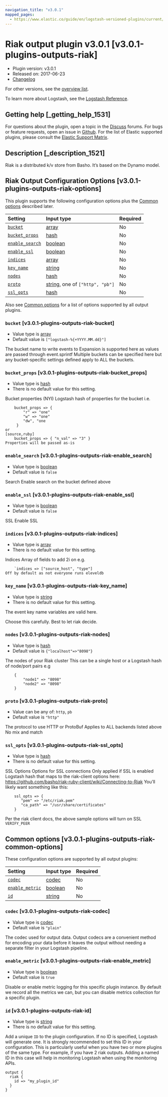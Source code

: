 ```yaml
---
navigation_title: "v3.0.1"
mapped_pages:
  - https://www.elastic.co/guide/en/logstash-versioned-plugins/current/v3.0.1-plugins-outputs-riak.html
---
```


# Riak output plugin v3.0.1 [v3.0.1-plugins-outputs-riak]

* Plugin version: v3.0.1
* Released on: 2017-06-23
* [Changelog](https://github.com/logstash-plugins/logstash-output-riak/blob/v3.0.1/CHANGELOG.md)

For other versions, see the [overview list](output-riak-index.md).

To learn more about Logstash, see the [Logstash Reference](https://www.elastic.co/guide/en/logstash/current/index.html).

## Getting help [_getting_help_1531]

For questions about the plugin, open a topic in the [Discuss](http://discuss.elastic.co) forums. For bugs or feature requests, open an issue in [Github](https://github.com/logstash-plugins/logstash-output-riak). For the list of Elastic supported plugins, please consult the [Elastic Support Matrix](https://www.elastic.co/support/matrix#matrix_logstash_plugins).

## Description [_description_1521]

Riak is a distributed k/v store from Basho. It’s based on the Dynamo model.

## Riak Output Configuration Options [v3.0.1-plugins-outputs-riak-options]

This plugin supports the following configuration options plus the [Common options](v3-0-1-plugins-outputs-riak.md#v3.0.1-plugins-outputs-riak-common-options) described later.

| Setting | Input type | Required |
| :- | :- | :- |
| [`bucket`](v3-0-1-plugins-outputs-riak.md#v3.0.1-plugins-outputs-riak-bucket) | [array](/lsr/value-types.md#array) | No |
| [`bucket_props`](v3-0-1-plugins-outputs-riak.md#v3.0.1-plugins-outputs-riak-bucket_props) | [hash](/lsr/value-types.md#hash) | No |
| [`enable_search`](v3-0-1-plugins-outputs-riak.md#v3.0.1-plugins-outputs-riak-enable_search) | [boolean](/lsr/value-types.md#boolean) | No |
| [`enable_ssl`](v3-0-1-plugins-outputs-riak.md#v3.0.1-plugins-outputs-riak-enable_ssl) | [boolean](/lsr/value-types.md#boolean) | No |
| [`indices`](v3-0-1-plugins-outputs-riak.md#v3.0.1-plugins-outputs-riak-indices) | [array](/lsr/value-types.md#array) | No |
| [`key_name`](v3-0-1-plugins-outputs-riak.md#v3.0.1-plugins-outputs-riak-key_name) | [string](/lsr/value-types.md#string) | No |
| [`nodes`](v3-0-1-plugins-outputs-riak.md#v3.0.1-plugins-outputs-riak-nodes) | [hash](/lsr/value-types.md#hash) | No |
| [`proto`](v3-0-1-plugins-outputs-riak.md#v3.0.1-plugins-outputs-riak-proto) | [string](/lsr/value-types.md#string), one of `["http", "pb"]` | No |
| [`ssl_opts`](v3-0-1-plugins-outputs-riak.md#v3.0.1-plugins-outputs-riak-ssl_opts) | [hash](/lsr/value-types.md#hash) | No |

Also see [Common options](v3-0-1-plugins-outputs-riak.md#v3.0.1-plugins-outputs-riak-common-options) for a list of options supported by all output plugins.

### `bucket` [v3.0.1-plugins-outputs-riak-bucket]

* Value type is [array](/lsr/value-types.md#array)
* Default value is `["logstash-%{+YYYY.MM.dd}"]`

The bucket name to write events to Expansion is supported here as values are passed through event.sprintf Multiple buckets can be specified here but any bucket-specific settings defined apply to ALL the buckets.

### `bucket_props` [v3.0.1-plugins-outputs-riak-bucket_props]

* Value type is [hash](/lsr/value-types.md#hash)
* There is no default value for this setting.

Bucket properties (NYI) Logstash hash of properties for the bucket i.e.

```
    bucket_props => {
        "r" => "one"
        "w" => "one"
        "dw", "one
     }
or
[source,ruby]
    bucket_props => { "n_val" => "3" }
Properties will be passed as-is
```

### `enable_search` [v3.0.1-plugins-outputs-riak-enable_search]

* Value type is [boolean](/lsr/value-types.md#boolean)
* Default value is `false`

Search Enable search on the bucket defined above

### `enable_ssl` [v3.0.1-plugins-outputs-riak-enable_ssl]

* Value type is [boolean](/lsr/value-types.md#boolean)
* Default value is `false`

SSL Enable SSL

### `indices` [v3.0.1-plugins-outputs-riak-indices]

* Value type is [array](/lsr/value-types.md#array)
* There is no default value for this setting.

Indices Array of fields to add 2i on e.g.

```
    `indices => ["source_host", "type"]
Off by default as not everyone runs eleveldb
```

### `key_name` [v3.0.1-plugins-outputs-riak-key_name]

* Value type is [string](/lsr/value-types.md#string)
* There is no default value for this setting.

The event key name variables are valid here.

Choose this carefully. Best to let riak decide.

### `nodes` [v3.0.1-plugins-outputs-riak-nodes]

* Value type is [hash](/lsr/value-types.md#hash)
* Default value is `{"localhost"=>"8098"}`

The nodes of your Riak cluster This can be a single host or a Logstash hash of node/port pairs e.g

```
    {
        "node1" => "8098"
        "node2" => "8098"
    }
```

### `proto` [v3.0.1-plugins-outputs-riak-proto]

* Value can be any of: `http`, `pb`
* Default value is `"http"`

The protocol to use HTTP or ProtoBuf Applies to ALL backends listed above No mix and match

### `ssl_opts` [v3.0.1-plugins-outputs-riak-ssl_opts]

* Value type is [hash](/lsr/value-types.md#hash)
* There is no default value for this setting.

SSL Options Options for SSL connections Only applied if SSL is enabled Logstash hash that maps to the riak-client options here: <https://github.com/basho/riak-ruby-client/wiki/Connecting-to-Riak> You’ll likely want something like this:

```
    ssl_opts => {
       "pem" => "/etc/riak.pem"
       "ca_path" => "/usr/share/certificates"
    }
```

Per the riak client docs, the above sample options will turn on SSL `VERIFY_PEER`

## Common options [v3.0.1-plugins-outputs-riak-common-options]

These configuration options are supported by all output plugins:

| Setting | Input type | Required |
| :- | :- | :- |
| [`codec`](v3-0-1-plugins-outputs-riak.md#v3.0.1-plugins-outputs-riak-codec) | [codec](/lsr/value-types.md#codec) | No |
| [`enable_metric`](v3-0-1-plugins-outputs-riak.md#v3.0.1-plugins-outputs-riak-enable_metric) | [boolean](/lsr/value-types.md#boolean) | No |
| [`id`](v3-0-1-plugins-outputs-riak.md#v3.0.1-plugins-outputs-riak-id) | [string](/lsr/value-types.md#string) | No |

### `codec` [v3.0.1-plugins-outputs-riak-codec]

* Value type is [codec](/lsr/value-types.md#codec)
* Default value is `"plain"`

The codec used for output data. Output codecs are a convenient method for encoding your data before it leaves the output without needing a separate filter in your Logstash pipeline.

### `enable_metric` [v3.0.1-plugins-outputs-riak-enable_metric]

* Value type is [boolean](/lsr/value-types.md#boolean)
* Default value is `true`

Disable or enable metric logging for this specific plugin instance. By default we record all the metrics we can, but you can disable metrics collection for a specific plugin.

### `id` [v3.0.1-plugins-outputs-riak-id]

* Value type is [string](/lsr/value-types.md#string)
* There is no default value for this setting.

Add a unique `ID` to the plugin configuration. If no ID is specified, Logstash will generate one. It is strongly recommended to set this ID in your configuration. This is particularly useful when you have two or more plugins of the same type. For example, if you have 2 riak outputs. Adding a named ID in this case will help in monitoring Logstash when using the monitoring APIs.

```
output {
  riak {
    id => "my_plugin_id"
  }
}
```
